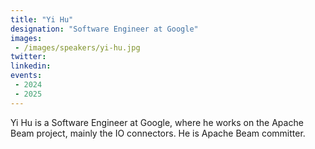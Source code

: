 ```yaml
---
title: "Yi Hu"
designation: "Software Engineer at Google"
images:
 - /images/speakers/yi-hu.jpg
twitter: 
linkedin: 
events:
 - 2024
 - 2025
---
```


Yi Hu is a Software Engineer at Google, where he works on the Apache Beam project, mainly the IO connectors. He is Apache Beam committer.